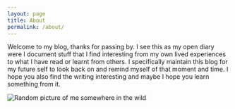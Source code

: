 ```yaml
---
layout: page
title: About
permalink: /about/
---
```


Welcome to my blog, thanks for passing by. I see this as my open diary were I document stuff that I find interesting from my own lived experiences to what I have read or learnt from others. I specifically maintain this blog for my future self to look back on and remind myself of that moment and time. I hope you also find the writing interesting and maybe I hope you learn something from it. 

![Random picture of me somewhere in the wild](nmawungwe.github.io/docs/images/AboutPagePic.jpeg)

